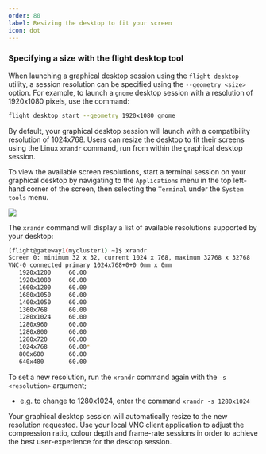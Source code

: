 ```yaml
---
order: 80
label: Resizing the desktop to fit your screen
icon: dot
---
```




### Specifying a size with the flight desktop tool

When launching a graphical desktop session using the ``flight desktop`` utility, a session resolution can be specified using the ``--geometry <size>`` option. For example, to launch a ``gnome`` desktop session with a resolution of 1920x1080 pixels, use the command:

```bash
flight desktop start --geometry 1920x1080 gnome
```

By default, your graphical desktop session will launch with a compatibility resolution of 1024x768. Users can resize the desktop to fit their screens using the Linux ``xrandr`` command, run from within the graphical desktop session.

To view the available screen resolutions, start a terminal session on your graphical desktop by navigating to the ``Applications`` menu in the top left-hand corner of the screen, then selecting the ``Terminal`` under the ``System tools`` menu.

![](https://use.openflighthpc.org/_images/startingterminal.png)

The ``xrandr`` command will display a list of available resolutions supported by your desktop:

```bash
[flight@gateway1(mycluster1) ~]$ xrandr
Screen 0: minimum 32 x 32, current 1024 x 768, maximum 32768 x 32768
VNC-0 connected primary 1024x768+0+0 0mm x 0mm
   1920x1200     60.00
   1920x1080     60.00
   1600x1200     60.00
   1680x1050     60.00
   1400x1050     60.00
   1360x768      60.00
   1280x1024     60.00
   1280x960      60.00
   1280x800      60.00
   1280x720      60.00
   1024x768      60.00*
   800x600       60.00
   640x480       60.00
```
To set a new resolution, run the `xrandr` command again with the `-s <resolution>` argument;

- e.g. to change to 1280x1024, enter the command `xrandr -s 1280x1024`

Your graphical desktop session will automatically resize to the new resolution requested. Use your local VNC client application to adjust the compression ratio, colour depth and frame-rate sessions in order to achieve the best user-experience for the desktop session.